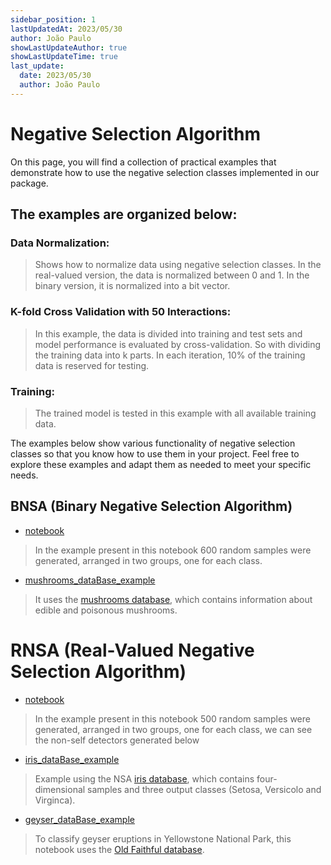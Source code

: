 ```yaml
---
sidebar_position: 1
lastUpdatedAt: 2023/05/30
author: João Paulo
showLastUpdateAuthor: true
showLastUpdateTime: true
last_update:
  date: 2023/05/30
  author: João Paulo
---
```


# Negative Selection Algorithm

On this page, you will find a collection of practical examples that demonstrate how to use the negative selection classes implemented in our package.

## The examples are organized below:

### Data Normalization:
> Shows how to normalize data using negative selection classes. In the real-valued version, the data is normalized between 0 and 1. In the binary version, it is normalized into a bit vector.

### K-fold Cross Validation with 50 Interactions:
> In this example, the data is divided into training and test sets and model performance is evaluated by cross-validation. So with dividing the training data into k parts. In each iteration, 10% of the training data is reserved for testing.

### Training:
> The trained model is tested in this example with all available training data.

The examples below show various functionality of negative selection classes so that you know how to use them in your project. Feel free to explore these examples and adapt them as needed to meet your specific needs.

## BNSA (Binary Negative Selection Algorithm)

+ [notebook](https://github.com/AIS-Package/aisp/blob/main/examples/BNSA/example_with_randomly_generated_dataset-en.ipynb) 
> In the example present in this notebook 600 random samples were generated, arranged in two groups, one for each class.

+ [mushrooms_dataBase_example](https://github.com/AIS-Package/aisp/blob/main/examples/BNSA/mushrooms_dataBase_example_en.ipynb)
>  It uses the [mushrooms database](https://www.kaggle.com/datasets/uciml/mushroom-classification), which contains information about edible and poisonous mushrooms.

# RNSA (Real-Valued Negative Selection Algorithm)

+ [notebook](https://github.com/AIS-Package/aisp/blob/main/examples/RNSA/example_with_randomly_generated_dataset-en.ipynb) 
> In the example present in this notebook 500 random samples were generated, arranged in two groups, one for each class, we can see the non-self detectors generated below
+ [iris_dataBase_example](https://github.com/AIS-Package/aisp/blob/main/examples/RNSA/iris_dataBase_example_en.ipynb)
> Example using the NSA [iris database](https://archive.ics.uci.edu/ml/datasets/iris), which contains four-dimensional samples and three output classes (Setosa, Versicolo and Virginca).
+ [geyser_dataBase_example](https://github.com/AIS-Package/aisp/blob/main/examples/RNSA/geyser_dataBase_example_en.ipynb)
> To classify geyser eruptions in Yellowstone National Park, this notebook uses the [Old Faithful database](https://github.com/mwaskom/seaborn-data/blob/master/geyser.csv).